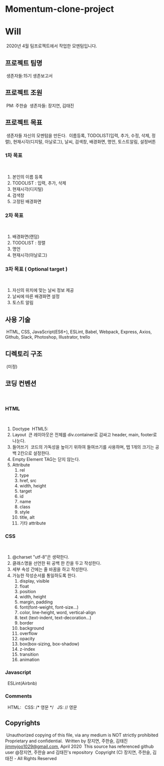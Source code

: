 # Momentum-clone-project

# Will
​
2020년 4월 팀프로젝트에서 작업한 모멘텀입니다.
​
## 프로젝트 팀명
​
생존자들:15기 생존보고서
​
## 프로젝트 조원
​
PM: 주한슬
​
생존자들: 장지연, 김태진
​
## 프로젝트 목표
​
생존자들 자신의 모멘텀을 만든다.
​
이름등록, TODOLIST(입력, 추가, 수정, 삭제, 정렬), 현재시각(디지털, 아날로그), 날씨, 검색창, 배경화면, 명언, 토스트알림, 설정버튼
​
### 1차 목표
​
1. 본인의 이름 등록
2. TODOLIST : 입력, 추가, 삭제
3. 현재시각(디지털)
4. 검색창
5. 고정된 배경화면
​
### 2차 목표
​
1. 배경화면(랜덤)
2. TODOLIST : 정렬
3. 명언
4. 현재시각(아날로그)
​
### 3차 목표 ( Optional target )
​
1. 자신의 위치에 맞는 날씨 정보 제공
2. 날씨에 따른 배경화면 설정
3. 토스트 알림
​
## 사용 기술
​
HTML, CSS, JavaScript(ES6+), ESLint, Babel, Webpack, Express, Axios, Github, Slack, Photoshop, Illustrator, trello
​
## 디렉토리 구조
​
(미정)
​
## 코딩 컨벤션
​
### HTML
​
1. Doctype
​
   HTML5: <!DOCTYPE html>
​
2. Layout
​
   큰 레이아웃은 전체를 div.container로 감싸고 header, main, footer로 나눈다.
​
3. 들어쓰기
​
   코드의 가독성을 높이기 위하여 들여쓰기를 사용하며, 탭 1개의 크기는 공백 2칸으로 설정한다.
​
4. Empty Element TAG는 닫지 않는다.
​
5. Attribute
   1. rel
   2. type
   3. href, src
   4. width, height
   5. target
   6. id
   7. name
   8. class
   9. style
   10. title, alt
   11. 기타 attribute
​
### CSS
​
1. @charset "utf-8"은 생략한다.
2. 클래스명을 선언한 뒤 공백 한 칸을 두고 작성한다.
3. 세부 속성 간에는 줄 바꿈을 하고 작성한다.
4. 가능한 작성순서를 통일하도록 한다.
   1. display, visible
   2. float
   3. position
   4. width, height
   5. margin, padding
   6. font(font-weight, font-size...)
   7. color, line-height, word, vertical-align
   8. text (text-indent, text-decoration...)
   9. border
   10. background
   11. overflow
   12. opacity
   13. box(box-sizing, box-shadow)
   14. z-index
   15. transition
   16. animation
​
### Javascript
​
​	ESLint(Airbnb)
​
### Comments
​
​	HTML: <!-- 영문 -->
​
​	CSS: /* 영문 */
​
​	JS: // 영문
​
## Copyrights
​
Unauthorized copying of this file, via any medium is NOT strictly prohibited
​
Proprietary and confidential.
​
Written by 장지연, 주한슬, 김태진 jimmyjoo1029@gmail.com, April 2020
​
This source has referenced github user @장지연, 주한슬 and 김태진's repository
​
Copyright (C) 장지연, 주한슬, 김태진 - All Rights Reserved
